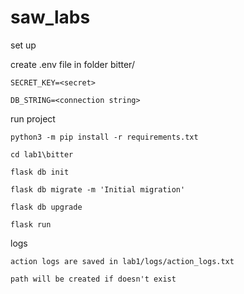 # saw_labs
set up

create .env file in folder bitter/

    SECRET_KEY=<secret>

    DB_STRING=<connection string>


run project

    python3 -m pip install -r requirements.txt

    cd lab1\bitter

    flask db init

    flask db migrate -m 'Initial migration'

    flask db upgrade

    flask run

logs

    action logs are saved in lab1/logs/action_logs.txt
    
    path will be created if doesn't exist 
